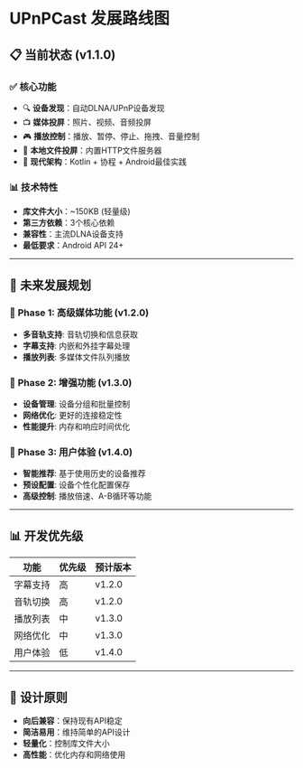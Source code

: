 # UPnPCast 发展路线图

## 📋 **当前状态 (v1.1.0)**

### ✅ **核心功能**
- 🔍 **设备发现**：自动DLNA/UPnP设备发现
- 📺 **媒体投屏**：照片、视频、音频投屏
- 🎮 **播放控制**：播放、暂停、停止、拖拽、音量控制
- 📱 **本地文件投屏**：内置HTTP文件服务器
- 🚀 **现代架构**：Kotlin + 协程 + Android最佳实践

### 📊 **技术特性**
- **库文件大小**：~150KB (轻量级)
- **第三方依赖**：3个核心依赖
- **兼容性**：主流DLNA设备支持
- **最低要求**：Android API 24+

---

## 🚀 **未来发展规划**

### 🎵 **Phase 1: 高级媒体功能 (v1.2.0)**
- **多音轨支持**: 音轨切换和信息获取
- **字幕支持**: 内嵌和外挂字幕处理
- **播放列表**: 多媒体文件队列播放

### 🎯 **Phase 2: 增强功能 (v1.3.0)**
- **设备管理**: 设备分组和批量控制
- **网络优化**: 更好的连接稳定性
- **性能提升**: 内存和响应时间优化

### 🔧 **Phase 3: 用户体验 (v1.4.0)**
- **智能推荐**: 基于使用历史的设备推荐
- **预设配置**: 设备个性化配置保存
- **高级控制**: 播放倍速、A-B循环等功能

---

## 📊 **开发优先级**

| 功能 | 优先级 | 预计版本 |
|------|--------|----------|
| 字幕支持 | 高 | v1.2.0 |
| 音轨切换 | 高 | v1.2.0 |
| 播放列表 | 中 | v1.3.0 |
| 网络优化 | 中 | v1.3.0 |
| 用户体验 | 低 | v1.4.0 |

---

## 🎯 **设计原则**

- **向后兼容**：保持现有API稳定
- **简洁易用**：维持简单的API设计
- **轻量化**：控制库文件大小
- **高性能**：优化内存和网络使用